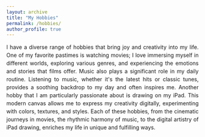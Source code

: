 ```yaml
---
layout: archive
title: "My Hobbies"
permalink: /hobbies/
author_profile: true
---
```

<div style="text-align: justify;line-height: 1.5;">
I have a diverse range of hobbies that bring joy and creativity into my life. One of my favorite pastimes is watching movies; I love immersing myself in different worlds, exploring various genres, and experiencing the emotions and stories that films offer. Music also plays a significant role in my daily routine. Listening to music, whether it's the latest hits or classic tunes, provides a soothing backdrop to my day and often inspires me. Another hobby that I am particularly passionate about is drawing on my iPad. This modern canvas allows me to express my creativity digitally, experimenting with colors, textures, and styles. Each of these hobbies, from the cinematic journeys in movies, the rhythmic harmony of music, to the digital artistry of iPad drawing, enriches my life in unique and fulfilling ways.
</div>
